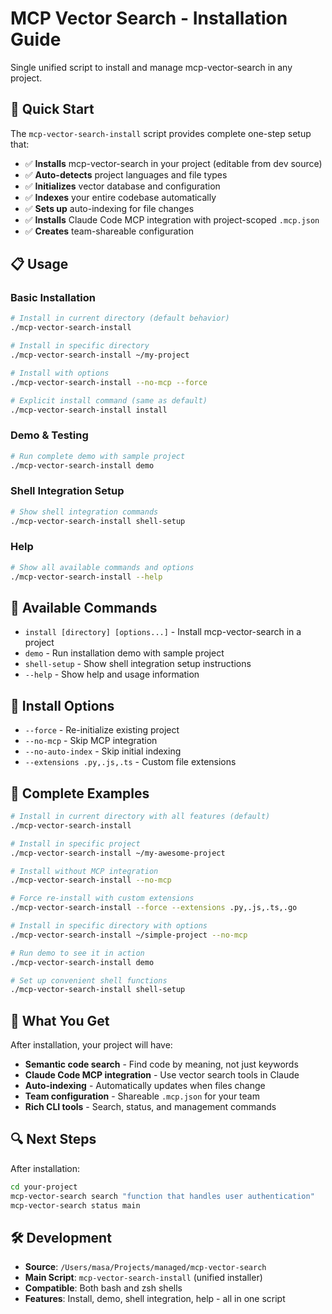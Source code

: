 # MCP Vector Search - Installation Guide

Single unified script to install and manage mcp-vector-search in any project.

## 🚀 Quick Start

The `mcp-vector-search-install` script provides complete one-step setup that:

- ✅ **Installs** mcp-vector-search in your project (editable from dev source)
- ✅ **Auto-detects** project languages and file types
- ✅ **Initializes** vector database and configuration
- ✅ **Indexes** your entire codebase automatically
- ✅ **Sets up** auto-indexing for file changes
- ✅ **Installs** Claude Code MCP integration with project-scoped `.mcp.json`
- ✅ **Creates** team-shareable configuration

## 📋 Usage

### Basic Installation
```bash
# Install in current directory (default behavior)
./mcp-vector-search-install

# Install in specific directory
./mcp-vector-search-install ~/my-project

# Install with options
./mcp-vector-search-install --no-mcp --force

# Explicit install command (same as default)
./mcp-vector-search-install install
```

### Demo & Testing
```bash
# Run complete demo with sample project
./mcp-vector-search-install demo
```

### Shell Integration Setup
```bash
# Show shell integration commands
./mcp-vector-search-install shell-setup
```

### Help
```bash
# Show all available commands and options
./mcp-vector-search-install --help
```

## 🎯 Available Commands

- `install [directory] [options...]` - Install mcp-vector-search in a project
- `demo` - Run installation demo with sample project
- `shell-setup` - Show shell integration setup instructions
- `--help` - Show help and usage information

## 🔧 Install Options

- `--force` - Re-initialize existing project
- `--no-mcp` - Skip MCP integration
- `--no-auto-index` - Skip initial indexing
- `--extensions .py,.js,.ts` - Custom file extensions

## 🧪 Complete Examples

```bash
# Install in current directory with all features (default)
./mcp-vector-search-install

# Install in specific project
./mcp-vector-search-install ~/my-awesome-project

# Install without MCP integration
./mcp-vector-search-install --no-mcp

# Force re-install with custom extensions
./mcp-vector-search-install --force --extensions .py,.js,.ts,.go

# Install in specific directory with options
./mcp-vector-search-install ~/simple-project --no-mcp

# Run demo to see it in action
./mcp-vector-search-install demo

# Set up convenient shell functions
./mcp-vector-search-install shell-setup
```

## 🎉 What You Get

After installation, your project will have:

- **Semantic code search** - Find code by meaning, not just keywords
- **Claude Code MCP integration** - Use vector search tools in Claude
- **Auto-indexing** - Automatically updates when files change
- **Team configuration** - Shareable `.mcp.json` for your team
- **Rich CLI tools** - Search, status, and management commands

## 🔍 Next Steps

After installation:

```bash
cd your-project
mcp-vector-search search "function that handles user authentication"
mcp-vector-search status main
```

## 🛠 Development

- **Source**: `/Users/masa/Projects/managed/mcp-vector-search`
- **Main Script**: `mcp-vector-search-install` (unified installer)
- **Compatible**: Both bash and zsh shells
- **Features**: Install, demo, shell integration, help - all in one script
